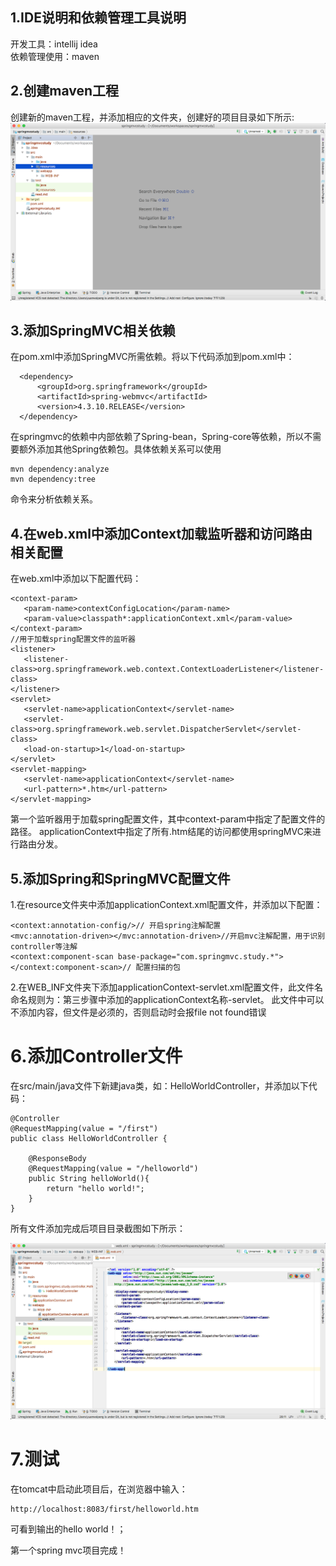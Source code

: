 ## 1.IDE说明和依赖管理工具说明

  开发工具：intellij idea  
  依赖管理使用：maven

## 2.创建maven工程

创建新的maven工程，并添加相应的文件夹，创建好的项目目录如下所示:  
![](https://github.com/VitasYuan/Blog/blob/master/pictures/springmvc-1-1.png)

## 3.添加SpringMVC相关依赖

在pom.xml中添加SpringMVC所需依赖。将以下代码添加到pom.xml中：

      <dependency>
          <groupId>org.springframework</groupId>
          <artifactId>spring-webmvc</artifactId>
          <version>4.3.10.RELEASE</version>
      </dependency>
在springmvc的依赖中内部依赖了Spring-bean，Spring-core等依赖，所以不需要额外添加其他Spring依赖包。具体依赖关系可以使用  

    mvn dependency:analyze  
    mvn dependency:tree

命令来分析依赖关系。

## 4.在web.xml中添加Context加载监听器和访问路由相关配置

在web.xml中添加以下配置代码：

    <context-param>
       <param-name>contextConfigLocation</param-name>
       <param-value>classpath*:applicationContext.xml</param-value>
    </context-param>
    //用于加载spring配置文件的监听器
    <listener>
       <listener-class>org.springframework.web.context.ContextLoaderListener</listener-class>
    </listener>
    <servlet>
       <servlet-name>applicationContext</servlet-name>
       <servlet-class>org.springframework.web.servlet.DispatcherServlet</servlet-class>
       <load-on-startup>1</load-on-startup>
    </servlet>
    <servlet-mapping>
       <servlet-name>applicationContext</servlet-name>
       <url-pattern>*.htm</url-pattern>
    </servlet-mapping>

第一个监听器用于加载spring配置文件，其中context-param中指定了配置文件的路径。
applicationContext中指定了所有.htm结尾的访问都使用springMVC来进行路由分发。

## 5.添加Spring和SpringMVC配置文件

1.在resource文件夹中添加applicationContext.xml配置文件，并添加以下配置：

    <context:annotation-config/>// 开启spring注解配置
    <mvc:annotation-driven></mvc:annotation-driven>//开启mvc注解配置，用于识别controller等注解
    <context:component-scan base-package="com.springmvc.study.*"></context:component-scan>// 配置扫描的包

2.在WEB_INF文件夹下添加applicationContext-servlet.xml配置文件，此文件名命名规则为：第三步骤中添加的applicationContext名称-servlet。
此文件中可以不添加内容，但文件是必须的，否则启动时会报file not found错误

# 6.添加Controller文件
在src/main/java文件下新建java类，如：HelloWorldController，并添加以下代码：

    @Controller
    @RequestMapping(value = "/first")
    public class HelloWorldController {

        @ResponseBody
        @RequestMapping(value = "/helloworld")
        public String helloWorld(){
            return "hello world!";
        }
    }

所有文件添加完成后项目目录截图如下所示：

![](https://github.com/VitasYuan/Blog/blob/master/pictures/springmvc-1-2.png)

# 7.测试
在tomcat中启动此项目后，在浏览器中输入：

    http://localhost:8083/first/helloworld.htm

可看到输出的hello world！；

第一个spring mvc项目完成！
